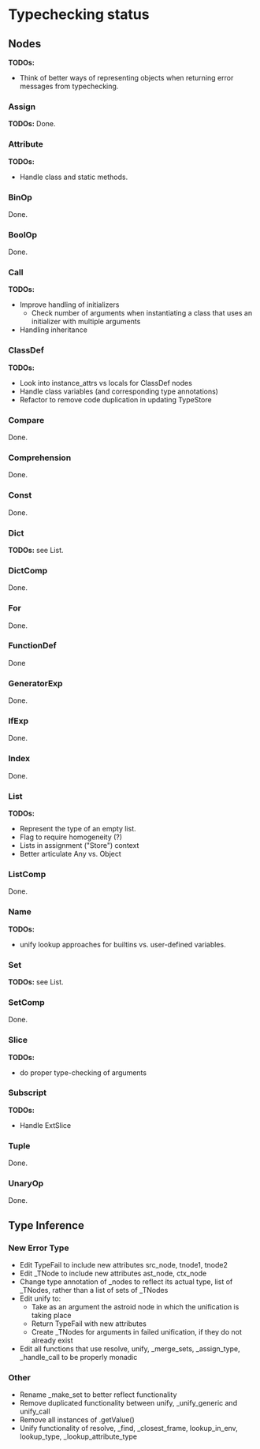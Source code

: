# Typechecking status


## Nodes
**TODOs:**
- Think of better ways of representing objects when returning error messages from typechecking.

### Assign

**TODOs:**
Done.

### Attribute

**TODOs:**
- Handle class and static methods.

### BinOp

Done.

### BoolOp

Done.

### Call

**TODOs:**
* Improve handling of initializers
  * Check number of arguments when instantiating a class that uses an initializer with multiple arguments
* Handling inheritance

### ClassDef

**TODOs:**
- Look into instance_attrs vs locals for ClassDef nodes
- Handle class variables (and corresponding type annotations)
- Refactor to remove code duplication in updating TypeStore

### Compare

Done.

### Comprehension

Done.

### Const
Done.

### Dict

**TODOs:** see List.

### DictComp

Done.

### For

Done.

### FunctionDef

Done

### GeneratorExp

Done.

### IfExp

Done.

### Index

Done.

### List

**TODOs:**
- Represent the type of an empty list.
- Flag to require homogeneity (?)
- Lists in assignment ("Store") context
- Better articulate Any vs. Object

### ListComp

Done.

### Name

**TODOs:**
- unify lookup approaches for builtins vs. user-defined variables.

### Set

**TODOs:** see List.

### SetComp

Done.

### Slice

**TODOs:**
- do proper type-checking of arguments

### Subscript

**TODOs:**
- Handle ExtSlice

### Tuple

Done.

### UnaryOp

Done.


## Type Inference

### New Error Type
- Edit TypeFail to include new attributes src_node, tnode1, tnode2
- Edit _TNode to include new attributes ast_node, ctx_node
- Change type annotation of _nodes to reflect its actual type, list of _TNodes, rather than a list of sets of _TNodes 
- Edit unify to:
  - Take as an argument the astroid node in which the unification is taking place
  - Return TypeFail with new attributes
  - Create _TNodes for arguments in failed unification, if they do not already exist
- Edit all functions that use resolve, unify, _merge_sets, _assign_type, _handle_call to be properly monadic

### Other
- Rename _make_set to better reflect functionality
- Remove duplicated functionality between unify, _unify_generic and unify_call
- Remove all instances of .getValue()
- Unify functionality of resolve, _find, _closest_frame, lookup_in_env, lookup_type, _lookup_attribute_type
